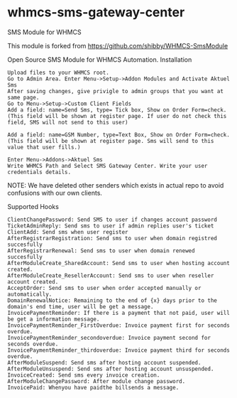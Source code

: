 # whmcs-sms-gateway-center
SMS Module for WHMCS

This module is forked from https://github.com/shibby/WHMCS-SmsModule 


Open Source SMS Module for WHMCS Automation.
Installation

    Upload files to your WHMCS root.
    Go to Admin Area. Enter Menu->Setup->Addon Modules and Activate Aktuel Sms
    After saving changes, give privigle to admin groups that you want at same page.
    Go to Menu->Setup->Custom Client Fields
    Add a field: name=Send Sms, type= Tick box, Show on Order Form=check. (This field will be shown at register page. If user do not check this field, SMS will not send to this user)

    Add a field: name=GSM Number, type=Text Box, Show on Order Form=check. (This field will be shown at register page. Sms will send to this value that user fills.)

    Enter Menu->Addons->Aktuel Sms
    Write WHMCS Path and Select SMS Gateway Center. Write your user credentials details.

NOTE: We have deleted other senders which exists in actual repo to avoid confusions with our own clients.

Supported Hooks

    ClientChangePassword: Send SMS to user if changes account password
    TicketAdminReply: Send sms to user if admin replies user's ticket
    ClientAdd: Send sms when user register
    AfterRegistrarRegistration: Send sms to user when domain registred succesfully
    AfterRegistrarRenewal: Send sms to user when domain renewed succesfully
    AfterModuleCreate_SharedAccount: Send sms to user when hosting account created.
    AfterModuleCreate_ResellerAccount: Send sms to user when reseller account created.
    AcceptOrder: Send sms to user when order accepted manually or automatically.
    DomainRenewalNotice: Remaining to the end of {x} days prior to the domain's end time, user will be get a message.
    InvoicePaymentReminder: If there is a payment that not paid, user will be get a information message.
    InvoicePaymentReminder_FirstOverdue: Invoice payment first for seconds overdue.
    InvoicePaymentReminder_secondoverdue: Invoice payment second for seconds overdue.
    InvoicePaymentReminder_thirdoverdue: Invoice payment third for seconds overdue.
    AfterModuleSuspend: Send sms after hosting account suspended.
    AfterModuleUnsuspend: Send sms after hosting account unsuspended.
    InvoiceCreated: Send sms every invoice creation.
    AfterModuleChangePassword: After module change password.
    InvoicePaid: Whenyou have paidthe billsends a message.



